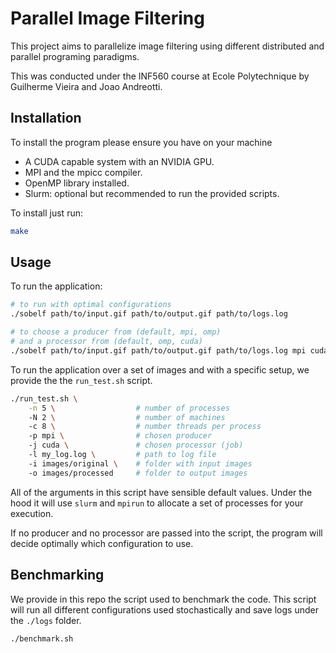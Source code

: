 # Parallel Image Filtering

This project aims to parallelize image filtering using different distributed and parallel programing paradigms. 

This was conducted under the INF560 course at Ecole Polytechnique by Guilherme Vieira and Joao Andreotti.

## Installation

To install the program please ensure you have on your machine
- A CUDA capable system with an NVIDIA GPU.
- MPI and the mpicc compiler.
- OpenMP library installed.
- Slurm: optional but recommended to run the provided scripts.

To install just run:
```bash
make
```

## Usage
To run the application:
```bash
# to run with optimal configurations
./sobelf path/to/input.gif path/to/output.gif path/to/logs.log 

# to choose a producer from (default, mpi, omp) 
# and a processor from (default, omp, cuda)
./sobelf path/to/input.gif path/to/output.gif path/to/logs.log mpi cuda
```


To run the application over a set of images and with a specific setup, we provide the the  `run_test.sh` script. 
```bash
./run_test.sh \
    -n 5 \                  # number of processes
    -N 2 \                  # number of machines
    -c 8 \                  # number threads per process
    -p mpi \                # chosen producer
    -j cuda \               # chosen processor (job)
    -l my_log.log \         # path to log file
    -i images/original \    # folder with input images
    -o images/processed     # folder to output images
```

All of the arguments in this script have sensible default values. Under the hood it will use `slurm` and `mpirun` to allocate a set of processes for your execution.

If no producer and no processor are passed into the script, the program will decide optimally which configuration to use.



## Benchmarking
We provide in this repo the script used to benchmark the code. This script will run all different configurations used stochastically and save logs under the `./logs` folder.

```bash
./benchmark.sh
```

